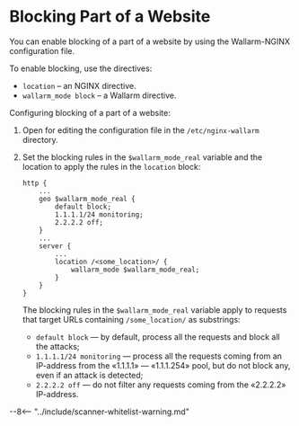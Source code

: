 # Blocking Part of a Website

You can enable blocking of a part of a website by using the Wallarm-NGINX
configuration file.

To enable blocking, use the directives:

* `location` – an NGINX directive.
* `wallarm_mode block` – a Wallarm directive.

Configuring blocking of a part of a website:

1. Open for editing the configuration file in the `/etc/nginx-wallarm` directory.
2. Set the blocking rules in the `$wallarm_mode_real` variable and the location to apply the rules in the `location` block:

	```
	http {
	    ...
	    geo $wallarm_mode_real { 
	        default block;
	        1.1.1.1/24 monitoring;
	        2.2.2.2 off;
	    }
	    ...
	    server {
	        ...
	        location /<some_location>/ { 
	            wallarm_mode $wallarm_mode_real;
	        }
	    } 
	}
	```
    
    The blocking rules in the `$wallarm_mode_real` variable apply to requests that target URLs containing `/some_location/` as substrings:
	
    * `default block`&nbsp;— by default, process all the requests and block all the attacks;
    * `1.1.1.1/24 monitoring`&nbsp;— process all the requests coming from an IP-address from the «1.1.1.1» — «1.1.1.254» pool, but do not block any, even if an attack is detected;
    * `2.2.2.2 off`&nbsp;— do not filter any requests coming from the «2.2.2.2» IP-address.

--8<-- "../include/scanner-whitelist-warning.md"
